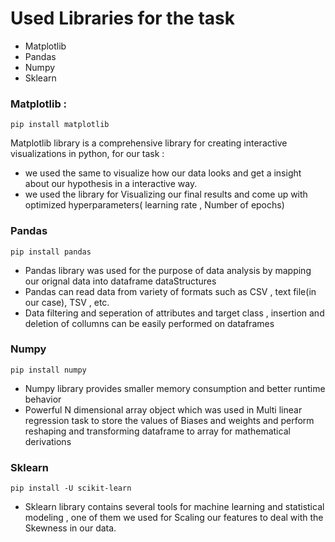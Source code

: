 ﻿
# Used Libraries for  the task

- Matplotlib
- Pandas
- Numpy 
- Sklearn

### Matplotlib :
```
pip install matplotlib
```
Matplotlib library is a comprehensive library for creating interactive visualizations in python, for our task :
- we used the same to visualize how our data looks and get a insight about our hypothesis in a interactive way.
- we used the library for Visualizing our final results and come up with optimized hyperparameters( learning rate , Number of epochs)

### Pandas
```
pip install pandas
```
- Pandas library was used for the purpose of data analysis by mapping our orignal data into dataframe dataStructures
- Pandas can read data from variety of formats such as CSV , text file(in our case), TSV , etc.
- Data filtering and seperation of attributes and target class , insertion and deletion of collumns can be easily performed on dataframes

### Numpy 
```
pip install numpy
```
- Numpy library provides smaller memory consumption and better runtime behavior 
- Powerful N dimensional array object which was used in Multi linear regression task to store the values 
  of Biases and weights and perform reshaping and transforming dataframe to array for mathematical derivations

### Sklearn 
```
pip install -U scikit-learn
```
- Sklearn library contains several tools for machine learning and statistical modeling , one of them we used for Scaling our   features to deal with the Skewness  in our data.
